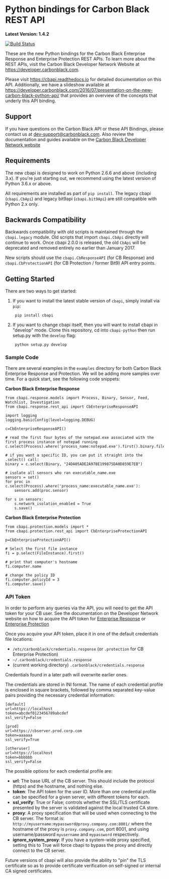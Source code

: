 # Python bindings for Carbon Black REST API

**Latest Version: 1.4.2**

[![Build Status](https://travis-ci.org/carbonblack/cbapi-python.svg?branch=master)](https://travis-ci.org/carbonblack/cbapi-python)

These are the new Python bindings for the Carbon Black Enterprise Response and Enterprise Protection REST APIs.
To learn more about the REST APIs, visit the Carbon Black Developer Network Website at https://developer.carbonblack.com.

Please visit https://cbapi.readthedocs.io for detailed documentation on this API. Additionally, we have a slideshow
available at https://developer.carbonblack.com/2016/07/presentation-on-the-new-carbon-black-python-api/ that provides
an overview of the concepts that underly this API binding.

## Support

If you have questions on the Carbon Black API or these API Bindings, please contact us at dev-support@carbonblack.com.
Also review the documentation and guides available on the 
[Carbon Black Developer Network website](https://developer.carbonblack.com)

## Requirements

The new cbapi is designed to work on Python 2.6.6 and above (including 3.x). If you're just starting out,
we recommend using the latest version of Python 3.6.x or above.

All requirements are installed as part of `pip install`. 
The legacy cbapi (`cbapi.CbApi`) and legacy bit9api (`cbapi.bit9Api`) are still compatible with Python 2.x only.

## Backwards Compatibility

Backwards compatibility with old scripts is maintained through the `cbapi.legacy` module. Old scripts that import
`cbapi.CbApi` directly will continue to work. Once cbapi 2.0.0 is released, the old `CbApi` will be deprecated and
removed entirely no earlier than January 2017.

New scripts should use the `cbapi.CbResponseAPI` (for CB Response) and 
`cbapi.CbProtectionAPI` (for CB Protection / former Bit9) API entry points.

## Getting Started

There are two ways to get started:

1. If you want to install the latest stable version of `cbapi`, simply install via `pip`:

        pip install cbapi

2. If you want to change cbapi itself, then you will want to install cbapi in "develop" mode.
Clone this repository, cd into `cbapi-python` then run setup.py with the `develop` flag:

        python setup.py develop
    
### Sample Code

There are several examples in the `examples` directory for both Carbon Black Enterprise Response and Protection. We
will be adding more samples over time. For a quick start, see the following code snippets:

**Carbon Black Enterprise Response**
    
    from cbapi.response.models import Process, Binary, Sensor, Feed, Watchlist, Investigation
    from cbapi.response.rest_api import CbEnterpriseResponseAPI
    
    import logging
    logging.basicConfig(level=logging.DEBUG)
    
    c=CbEnterpriseResponseAPI()
    
    # read the first four bytes of the notepad.exe associated with the first process instance of notepad running
    c.select(Process).where('process_name:notepad.exe').first().binary.file.read(4)

    # if you want a specific ID, you can put it straight into the .select() call:
    binary = c.select(Binary, "24DA05ADE2A978E199875DA0D859E7EB")
    
    # isolate all sensors who ran executable_name.exe
    sensors = set()
    for proc in c.select(Process).where('process_name:executable_name.exe'):
        sensors.add(proc.sensor)
    
    for s in sensors:
        s.network_isolation_enabled = True
        s.save()
    
    
**Carbon Black Enterprise Protection**
    
    from cbapi.protection.models import *
    from cbapi.protection.rest_api import CbEnterpriseProtectionAPI
    
    p=CbEnterpriseProtectionAPI()
    
    # Select the first file instance
    fi = p.select(FileInstance).first()
    
    # print that computer's hostname
    fi.computer.name
    
    # change the policy ID
    fi.computer.policyId = 3
    fi.computer.save()
    
    
### API Token

In order to perform any queries via the API, you will need to get the API token for your CB user. See the documentation
on the Developer Network website on how to acquire the API token for 
[Enterprise Response](http://developer.carbonblack.com/reference/enterprise-response/authentication/) or
[Enterprise Protection](http://developer.carbonblack.com/reference/enterprise-protection/authentication/)

Once you acquire your API token, place it in one of the default credentials file locations:

* ``/etc/carbonblack/credentials.response`` (or ``.protection`` for CB Enterprise Protection)
* ``~/.carbonblack/credentials.response``
* (current working directory) ``.carbonblack/credentials.response``

Credentials found in a later path will overwrite earlier ones.

The credentials are stored in INI format. The name of each credential profile is enclosed in square brackets, followed
by comma separated key-value pairs providing the necessary credential information:

    [default]
    url=https://localhost
    token=abcdef0123456789abcdef
    ssl_verify=False

    [prod]
    url=https://cbserver.prod.corp.com
    token=aaaaaa
    ssl_verify=True

    [otheruser]
    url=https://localhost
    token=bbbbbb
    ssl_verify=False

The possible options for each credential profile are:

* **url**: The base URL of the CB server. This should include the protocol (https) and the hostname, and nothing else.
* **token**: The API token for the user ID. More than one credential profile can be specified for a given server, with
  different tokens for each.
* **ssl_verify**: True or False; controls whether the SSL/TLS certificate presented by the server is validated against
  the local trusted CA store.
* **proxy**: A proxy specification that will be used when connecting to the CB server. The format is:
  ``http://myusername:mypassword@proxy.company.com:8001/`` where the hostname of the proxy is ``proxy.company.com``, port
  8001, and using username/password ``myusername`` and ``mypassword`` respectively.
* **ignore_system_proxy**: If you have a system-wide proxy specified, setting this to True will force cbapi to bypass
  the proxy and directly connect to the CB server.

Future versions of cbapi will also provide the ability to "pin" the TLS certificate so as to provide certificate
verification on self-signed or internal CA signed certificates.
